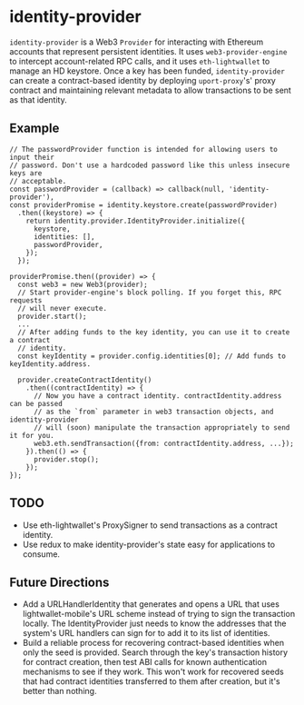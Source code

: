 identity-provider
=================

`identity-provider` is a Web3 `Provider` for interacting with Ethereum accounts
that represent persistent identities. It uses `web3-provider-engine` to intercept
account-related RPC calls, and it uses `eth-lightwallet` to manage an HD keystore.
Once a key has been funded, `identity-provider` can create a contract-based
identity by deploying `uport-proxy`'s' proxy contract and maintaining relevant
metadata to allow transactions to be sent as that identity.

Example
-------

```
// The passwordProvider function is intended for allowing users to input their
// password. Don't use a hardcoded password like this unless insecure keys are
// acceptable.
const passwordProvider = (callback) => callback(null, 'identity-provider'),
const providerPromise = identity.keystore.create(passwordProvider)
  .then((keystore) => {
    return identity.provider.IdentityProvider.initialize({
      keystore,
      identities: [],
      passwordProvider,
    });
  });

providerPromise.then((provider) => {
  const web3 = new Web3(provider);
  // Start provider-engine's block polling. If you forget this, RPC requests
  // will never execute.
  provider.start();
  ...
  // After adding funds to the key identity, you can use it to create a contract
  // identity.
  const keyIdentity = provider.config.identities[0]; // Add funds to keyIdentity.address.

  provider.createContractIdentity()
    .then((contractIdentity) => {
      // Now you have a contract identity. contractIdentity.address can be passed
      // as the `from` parameter in web3 transaction objects, and identity-provider
      // will (soon) manipulate the transaction appropriately to send it for you.
      web3.eth.sendTransaction({from: contractIdentity.address, ...});
    }).then(() => {
      provider.stop();
    });
});
```

TODO
----

- Use eth-lightwallet's ProxySigner to send transactions as a contract identity.
- Use redux to make identity-provider's state easy for applications to consume.

Future Directions
-----------------

- Add a URLHandlerIdentity that generates and opens a URL that uses
  lightwallet-mobile's URL scheme instead of trying to sign the transaction
  locally. The IdentityProvider just needs to know the addresses that the system's
  URL handlers can sign for to add it to its list of identities.
- Build a reliable process for recovering contract-based identities when only
  the seed is provided. Search through the key's transaction history for contract
  creation, then test ABI calls for known authentication mechanisms to see if
  they work. This won't work for recovered seeds that had contract identities
  transferred to them after creation, but it's better than nothing.
